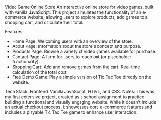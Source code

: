 Video Game Online Store
An interactive online store for video games, built with vanilla JavaScript. 
This project simulates the functionality of an e-commerce website, allowing users to explore products, add games to a shopping cart, and calculate their total.

Features:
- Home Page: Welcoming users with an overview of the store.
- About Page: Information about the store's concept and purpose.
- Products Page: Browse a variety of video games available for purchase.
- Contact Page: A form for users to reach out (or placeholder functionality).
- Shopping Cart:
      Add and remove games from the cart.
      Real-time calculation of the total cost.
- Free Demo Game: Play a simple version of Tic Tac Toe directly on the website.
  
Tech Stack:
Frontend: Vanilla JavaScript, HTML, and CSS.
Notes:
This was my first extensive project, created as a school assignment to practice building a functional and visually engaging website. 
While it doesn’t include an actual checkout process, it showcases core e-commerce features and includes a playable Tic Tac Toe game to enhance user interaction.
